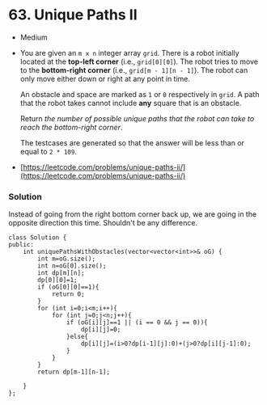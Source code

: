 # 63. Unique Paths II

* Medium
*   You are given an `m x n` integer array `grid`. There is a robot initially located at the **top-left corner** (i.e., `grid[0][0]`). The robot tries to move to the **bottom-right corner** (i.e., `grid[m - 1][n - 1]`). The robot can only move either down or right at any point in time.

    An obstacle and space are marked as `1` or `0` respectively in `grid`. A path that the robot takes cannot include **any** square that is an obstacle.

    Return _the number of possible unique paths that the robot can take to reach the bottom-right corner_.

    The testcases are generated so that the answer will be less than or equal to `2 * 109`.
* [https://leetcode.com/problems/unique-paths-ii/](https://leetcode.com/problems/unique-paths-ii/)

### Solution

Instead of going from the right bottom corner back up, we are going in the opposite direction this time. Shouldn't be any difference.&#x20;

```
class Solution {
public:
    int uniquePathsWithObstacles(vector<vector<int>>& oG) {
        int m=oG.size();
        int n=oG[0].size();
        int dp[m][n];
        dp[0][0]=1;
        if (oG[0][0]==1){
            return 0;
        }
        for (int i=0;i<m;i++){
            for (int j=0;j<n;j++){
                if (oG[i][j]==1 || (i == 0 && j == 0)){
                    dp[i][j]=0;
                }else{
                    dp[i][j]=(i>0?dp[i-1][j]:0)+(j>0?dp[i][j-1]:0);
                }
            }
        }
        return dp[m-1][n-1];
        
    }
};
```
